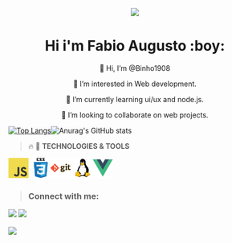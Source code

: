 <p align="center">
<img height="200";  src="https://media.giphy.com/media/8OGSU60QOHwrpBn33w/giphy.gif">
</p>

<h1 align="center">
Hi i'm Fabio Augusto :boy:
</h1>
<p align="center"> 	👋 Hi, I’m @Binho1908</p>
<p align="center">
	👀 I’m interested in Web development.
</p>
<p align="center">
🌱 I’m currently learning ui/ux and node.js.
</p>
<p align="center">
💞️ I’m looking to collaborate on web projects.
</p>


[![Top Langs](https://github-readme-stats.vercel.app/api/top-langs/?username=Binho1908&langs_count=8/&layout=compact&theme=dracula)](https://github.com/anuraghazra/github-readme-stats)![Anurag's GitHub stats](https://github-readme-stats.vercel.app/api?username=Binho1908&show_icons=true&theme=dracula)


> :fire: :rocket: **TECHNOLOGIES & TOOLS**

<img height="40" width="40" src="https://raw.githubusercontent.com/github/explore/80688e429a7d4ef2fca1e82350fe8e3517d3494d/topics/javascript/javascript.png"> <img height="40" width="40" src="https://raw.githubusercontent.com/github/explore/80688e429a7d4ef2fca1e82350fe8e3517d3494d/topics/css/css.png"><img height="40" width="40" src="https://raw.githubusercontent.com/github/explore/80688e429a7d4ef2fca1e82350fe8e3517d3494d/topics/git/git.png"> <img height="40" width="40" src="https://raw.githubusercontent.com/github/explore/80688e429a7d4ef2fca1e82350fe8e3517d3494d/topics/linux/linux.png"><img height="40" width="40" src="https://raw.githubusercontent.com/github/explore/80688e429a7d4ef2fca1e82350fe8e3517d3494d/topics/vue/vue.png">

> ### Connect with me:

[![](https://img.shields.io/badge/Gmail-D14836?style=for-the-badge&logo=gmail&logoColor=white)](mailto:augustofabio1908@gmail.com)  [![](https://img.shields.io/badge/LinkedIn-0077B5?style=for-the-badge&logo=linkedin&logoColor=white)](https://www.linkedin.com/in/fabio-augusto-95a00415b/)


<img height="200" align="center" src="https://media.giphy.com/media/8OGSU60QOHwrpBn33w/giphy.gif">
